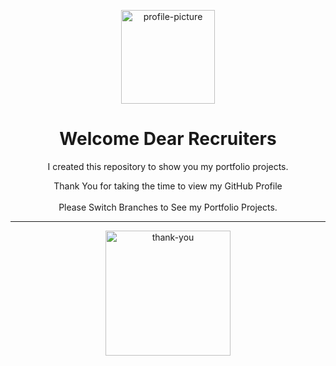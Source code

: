 <p align="center">
    <img width="150px" alt ="profile-picture" src="https://avatars.githubusercontent.com/u/133496507?v=4">
</p>

<h1 align='center'>Welcome Dear Recruiters</h1>
<p align='center'>
   I created this repository to show you my portfolio projects.
</p>
<div size='20px' align="center">Thank You for taking the time to view my GitHub Profile 
</div><br />
<div size='20px' align="center">Please Switch Branches to See my Portfolio Projects. 
</div>
<hr />
<p align="center">
<img width="200px" alt="thank-you" src="https://www.funimada.com/assets/images/cards/big/thank-you-2.gif" />
</p>


